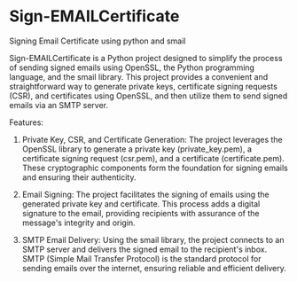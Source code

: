 # Sign-EMAILCertificate
Signing Email Certificate using python and smail

Sign-EMAILCertificate is a Python project designed to simplify the process of sending signed emails using OpenSSL, the Python programming language, and the smail library. This project provides a convenient and straightforward way to generate private keys, certificate signing requests (CSR), and certificates using OpenSSL, and then utilize them to send signed emails via an SMTP server.

Features:

1) Private Key, CSR, and Certificate Generation: The project leverages the OpenSSL library to generate a private key (private_key.pem), a certificate signing request (csr.pem), and a certificate (certificate.pem). These cryptographic components form the foundation for signing emails and ensuring their authenticity.

2) Email Signing: The project facilitates the signing of emails using the generated private key and certificate. This process adds a digital signature to the email, providing recipients with assurance of the message's integrity and origin.

3) SMTP Email Delivery: Using the smail library, the project connects to an SMTP server and delivers the signed email to the recipient's inbox. SMTP (Simple Mail Transfer Protocol) is the standard protocol for sending emails over the internet, ensuring reliable and efficient delivery.
